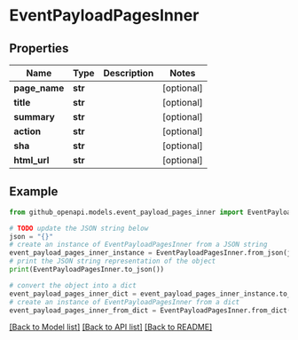# EventPayloadPagesInner


## Properties

Name | Type | Description | Notes
------------ | ------------- | ------------- | -------------
**page_name** | **str** |  | [optional] 
**title** | **str** |  | [optional] 
**summary** | **str** |  | [optional] 
**action** | **str** |  | [optional] 
**sha** | **str** |  | [optional] 
**html_url** | **str** |  | [optional] 

## Example

```python
from github_openapi.models.event_payload_pages_inner import EventPayloadPagesInner

# TODO update the JSON string below
json = "{}"
# create an instance of EventPayloadPagesInner from a JSON string
event_payload_pages_inner_instance = EventPayloadPagesInner.from_json(json)
# print the JSON string representation of the object
print(EventPayloadPagesInner.to_json())

# convert the object into a dict
event_payload_pages_inner_dict = event_payload_pages_inner_instance.to_dict()
# create an instance of EventPayloadPagesInner from a dict
event_payload_pages_inner_from_dict = EventPayloadPagesInner.from_dict(event_payload_pages_inner_dict)
```
[[Back to Model list]](../README.md#documentation-for-models) [[Back to API list]](../README.md#documentation-for-api-endpoints) [[Back to README]](../README.md)


